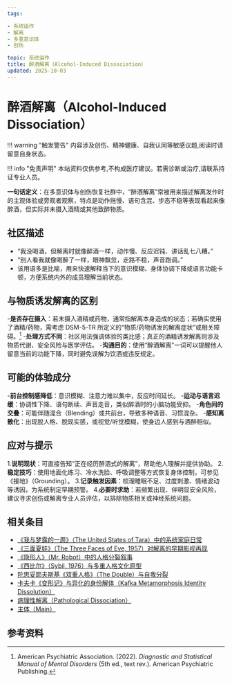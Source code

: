 ```yaml
---
tags:

- 系统运作
- 解离
- 多重意识体
- 创伤

topic: 系统运作
title: 醉酒解离（Alcohol-Induced Dissociation）
updated: 2025-10-03
---
```


# 醉酒解离（Alcohol-Induced Dissociation）

!!! warning "触发警告"
    内容涉及创伤、精神健康、自我认同等敏感议题,阅读时请留意自身状态。

!!! info "免责声明"
    本站资料仅供参考,不构成医疗建议。若需诊断或治疗,请联系持证专业人员。

**一句话定义**：在多意识体与创伤恢复社群中，“醉酒解离”常被用来描述解离发作时的主观体验或旁观者观察，特点是动作拖慢、语句含混、步态不稳等表现看起来像醉酒，但实际并未摄入酒精或其他致醉物质。

## 社区描述

- “我没喝酒，但解离时就像醉酒一样，动作慢、反应迟钝、讲话乱七八糟。”
- “别人看我就像喝醉了一样，眼神飘忽，走路不稳，声音跑调。”
- 该用语多是比喻，用来快速解释当下的意识模糊、身体协调下降或语言功能卡顿，方便系统内外的成员理解当前状态。

## 与物质诱发解离的区别

-**是否存在摄入**：若未摄入酒精或药物，通常指解离本身造成的状态；若确实使用了酒精/药物，需考虑 DSM-5-TR 所定义的“物质/药物诱发的解离症状”或相关障碍。[^apa2022]
-**处理方式不同**：社区用法强调体验的类比感；真正的酒精诱发解离则涉及物质代谢、安全风险与医学评估。
-**沟通目的**：使用“醉酒解离”一词可以提醒他人留意当前的功能下降，同时避免误解为饮酒或违反规定。

## 可能的体验成分

-**前台控制感降低**：意识模糊、注意力难以集中，反应时间延长。
-**运动与语言迟缓**：协调性下降、语句断续、声音走音，类似醉酒时的小脑功能受抑。
-**角色间的交叠**：可能伴随混合（Blending）或共前台，导致多种语音、习惯混杂。
-**感知离散化**：出现脱人格、脱现实感，或视觉/听觉模糊，使身边人感到与酒醉相似。

## 应对与提示

1.**说明现状**：可直接告知“正在经历醉酒式的解离”，帮助他人理解并提供协助。
2.**稳定技巧**：使用地面化练习、冷水洗脸、呼吸调整等方式恢复身体控制，可参见《接地》（Grounding）。
3.**记录触发因素**：梳理睡眠不足、过度刺激、情绪波动等诱因，为系统制定早期预警。
4.**必要时求助**：若频繁出现、伴明显安全风险，建议寻求创伤或解离专业人员评估，以排除物质相关或神经系统问题。

## 相关条目

- [《我与梦露的一周》（The United States of Tara）中的系统家庭日常](United-States-Of-Tara-System-Daily-Life.md)
- [《三面夏娃》（The Three Faces of Eve, 1957）对解离的早期影视再现](Three-Faces-Of-Eve-1957-Dissociation.md)
- [《隐形人》（Mr. Robot）中的人格分裂叙事](Mr-Robot-DID-Narrative.md)
- [《西比尔》（Sybil, 1976）与多重人格文化原型](Sybil-1976-Cultural-Prototype.md)
- [陀思妥耶夫斯基《双重人格》（The Double）与自我分裂](Dostoevsky-The-Double-Self-Division.md)
- [卡夫卡《变形记》与异化的身份解体（Kafka Metamorphosis Identity Dissolution）](Kafka-Metamorphosis-Identity-Dissolution.md)
- [病理性解离（Pathological Dissociation）](Pathological-Dissociation.md)
- [主体（Main）](Main.md)

## 参考资料

[^apa2022]: American Psychiatric Association. (2022). *Diagnostic and Statistical Manual of Mental Disorders* (5th ed., text rev.). American Psychiatric Publishing.
